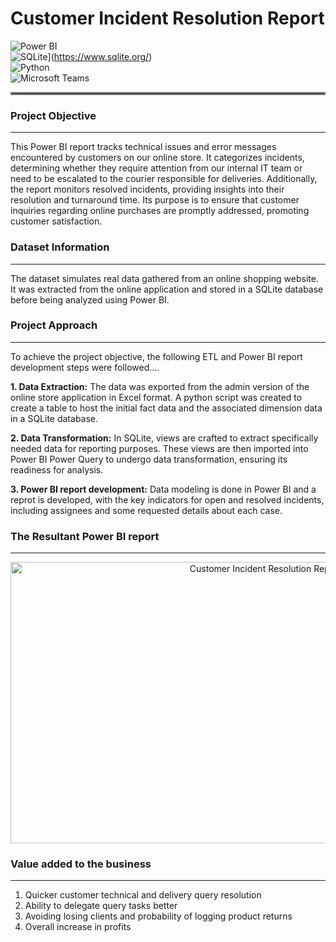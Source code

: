 # Customer Incident Resolution Report


![Power BI](https://img.shields.io/badge/Analytics-Power_BI-yellow?logo=powerbi&logoColor=white&style=flat-square) <br>
![SQLite](https://img.shields.io/badge/Database-SQLite-blue?logo=sqlite&logoColor=white&style=flat-square)](https://www.sqlite.org/) <br>
![Python](https://img.shields.io/badge/Programming-Python-blue?logo=python&logoColor=white&style=flat-square) <br>
![Microsoft Teams](https://img.shields.io/badge/Communication-Microsoft_Teams-purple?logo=microsoft-teams&logoColor=white&style=flat-square)
<br>


<hr style="border: 2px solid gray;">

### Project Objective
---

This Power BI report tracks technical issues and error messages encountered by customers on our online store. It categorizes incidents, determining whether they require attention from our internal IT team or need to be escalated to the courier responsible for deliveries. Additionally, the report monitors resolved incidents, providing insights into their resolution and turnaround time. Its purpose is to ensure that customer inquiries regarding online purchases are promptly addressed, promoting customer satisfaction.


### Dataset Information
---

The dataset simulates real data gathered from an online shopping website. It was extracted from the online application and stored in a SQLite database before being analyzed using Power BI.

### Project Approach
---

To achieve the project objective, the following ETL and Power BI report development steps were followed....

**1. Data Extraction:**
The data was exported from the admin version of the online store application in Excel format. A python script was created to create a table to host the initial fact data and the associated dimension data in a SQLite database.

**2. Data Transformation:**
In SQLite, views are crafted to extract specifically needed data for reporting purposes. These views are then imported into Power BI Power Query to undergo data transformation, ensuring its readiness for analysis.

**3. Power BI report development:**
Data modeling is done in Power BI and a reprot is developed, with the key indicators for open and resolved incidents, including assignees and some requested details about each case.


### The Resultant Power BI report
---

<p align="center">
  <img src="https://github.com/CarolMmai/Customer-Incident-Resolution-Report/blob/main/Customer%20Incident%20Resolution%20Report.gif" width="800" height="450" alt="Customer Incident Resolution Report">
</p>


### Value added to the business
---

1. Quicker customer technical and delivery query resolution
2. Ability to delegate query tasks better 
3. Avoiding losing clients and probability of logging product returns
4. Overall increase in profits
